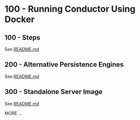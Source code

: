 # 100 - Running Conductor Using Docker

## 100 - Steps

See [README.md](./100/README.md)

## 200 - Alternative Persistence Engines

See [README.md](./200/README.md)

## 300 - Standalone Server Image

See [README.md](./300/README.md)

MORE ...
